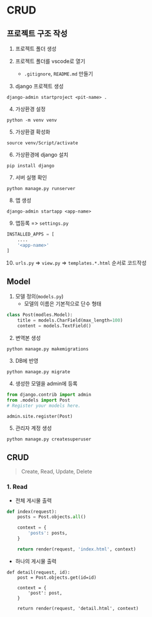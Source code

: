 # CRUD

## 프로젝트 구조 작성

1. 프로젝트 폴더 생성
2. 프로젝트 폴더를 vscode로 열기
    - `.gitignore`, `README.md` 만들기

3. django 프로젝트 생성
```
django-admin startproject <pit-name> . 
```

4. 가상환경 설정
```
python -m venv venv
```

5. 가상환결 확성화
```
source venv/Script/activate
```

6. 가상환경에 django 설치
```
pip install django
```

7. 서버 실행 확인
```
python manage.py runserver
```

8. 앱 생성
```
django-admin startapp <app-name>
```

9. 앱등록 => `settings.py`
```python
INSTALLED_APPS = [
    ....
    '<app-name>'
]
```
10. `urls.py` => `view.py` => `templates.*.html` 순서로 코드작성

## Model

1. 모델 정의(`models.py`)
    - 모델의 이름은 기본적으로 단수 형태
```python
class Post(modles.Model):
    title = models.CharField(max_length=100)
    content = models.TextField()
```

2. 변역본 생성
```
python manage.py makemigrations
```

3. DB에 반영
```
python manage.py migrate
```

4. 생성한 모델을 admin에 등록
```python
from django.contrib import admin
from .models import Post
# Register your models here.

admin.site.register(Post)
```

5. 관리자 계정 생성
```
python manage.py createsuperuser
```

## CRUD
> Create, Read, Update, Delete

### 1. Read

- 전체 게시물 출력
```python
def index(request):
    posts = Post.objects.all()

    context = {
        'posts': posts,
    }

    return render(request, 'index.html', context)
```

- 하나의 게시물 출력
```
def detail(request, id):
    post = Post.objects.get(id=id)

    context = {
        'post': post,
    }

    return render(request, 'detail.html', context)
```


